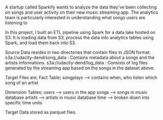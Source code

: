 A startup called Sparkify wants to analyze the data they've been collecting on songs and user activity on their new music streaming app. 
The analytics team is particularly interested in understanding what songs users are listening to

In this project, I built an ETL pipeline using Spark for a data lake hosted on S3. 
It is loading data from S3, process the data into analytics tables using Spark, and load them back into S3. 

Source Data resides in two directories that contain files in JSON format:
s3a://udacity-dend/song_data : Contains metadata about a songs and the artists informations.
s3a://udacity-dend/log_data : Consists of log files generated by the streaming app based on the songs in the dataset above.

Target Files are;
Fact Table;
songplays --> contains when, who listen which song of an artist 

Dimension Tables;
users --> users in the app
songs --> songs in music database
artists --> artists in music database
time --> broken down into specific time units

Target Data stored as parquet files.